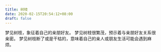 ```yaml
---
title: 树枝
date: 2020-02-15T20:54:12+08:00
draft: false
---
```


梦见树枝，象征着自己的亲朋好友。
梦见树枝很繁茂，预示着与亲朋好友关系很亲密。
梦见树枝断了或是干枯的，意味着自己的亲人或朋友生活可能会遇到麻烦。
